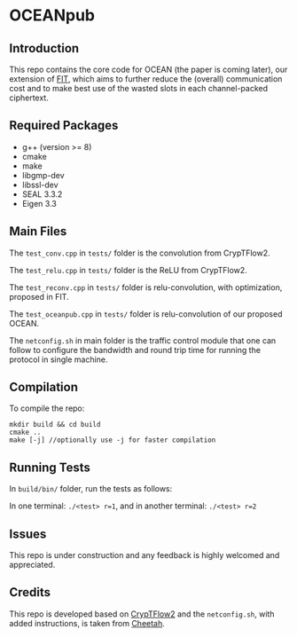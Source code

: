 # OCEANpub

## Introduction
This repo contains the core code for OCEAN (the paper is coming later), our extension of [FIT](https://ieeexplore.ieee.org/document/10646638), which aims to further reduce the (overall) communication cost and to make best use of the wasted slots in each channel-packed ciphertext.

## Required Packages
 - g++ (version >= 8)
 - cmake
 - make
 - libgmp-dev
 - libssl-dev  
 - SEAL 3.3.2
 - Eigen 3.3

## Main Files

The `test_conv.cpp` in `tests/` folder is the convolution from CrypTFlow2.

The `test_relu.cpp` in `tests/` folder is the ReLU from CrypTFlow2.

The `test_reconv.cpp` in `tests/` folder is relu-convolution, with optimization, proposed in FIT.

The `test_oceanpub.cpp` in `tests/` folder is relu-convolution of our proposed OCEAN.

The `netconfig.sh` in main folder is the traffic control module that one can follow to configure the bandwidth and round trip time for running the protocol in single machine.

## Compilation

To compile the repo:

```
mkdir build && cd build
cmake ..
make [-j] //optionally use -j for faster compilation
```

## Running Tests

In `build/bin/` folder, run the tests as follows:

In one terminal: `./<test> r=1`, and in another terminal: `./<test> r=2`

## Issues

This repo is under construction and any feedback is highly welcomed and appreciated.

## Credits

This repo is developed based on [CrypTFlow2](https://github.com/mpc-msri/EzPC/tree/master/SCI) and the `netconfig.sh`, with added instructions, is taken from [Cheetah](https://github.com/Alibaba-Gemini-Lab/OpenCheetah/tree/main/scripts).
